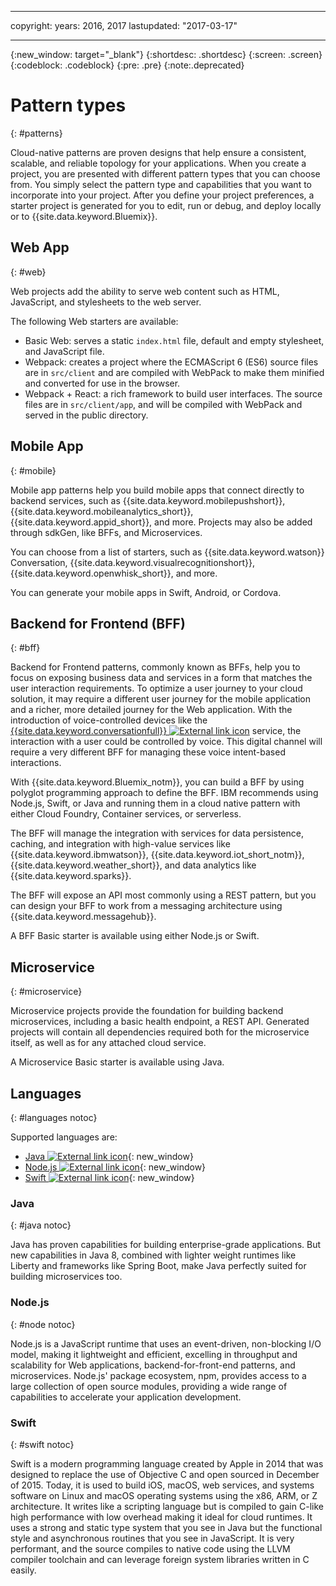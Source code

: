 
---

copyright:
  years: 2016, 2017
lastupdated: "2017-03-17"

---
{:new_window: target="_blank"}
{:shortdesc: .shortdesc}
{:screen: .screen}
{:codeblock: .codeblock}
{:pre: .pre}
{:note:.deprecated}

# Pattern types
{: #patterns}

Cloud-native patterns are proven designs that help ensure a consistent, scalable, and reliable topology for your applications. When you create a project, you are presented with different pattern types that you can choose from. You simply select the pattern type and capabilities that you want to incorporate into your project. After you define your project preferences, a starter project is generated for you to edit, run or debug, and deploy locally or to {{site.data.keyword.Bluemix}}.

## Web App
{: #web}

Web projects add the ability to serve web content such as HTML, JavaScript, and stylesheets to the web server.

The following Web starters are available:

* Basic Web: serves a static `index.html` file, default and empty stylesheet, and JavaScript file.
* Webpack: creates a project where the ECMAScript 6 (ES6) source files are in `src/client` and are compiled with WebPack to make them minified and converted for use in the browser.
* Webpack + React: a rich framework to build user interfaces. The source files are in `src/client/app`, and will be compiled with WebPack and served in the public directory.


## Mobile App
{: #mobile}

Mobile app patterns help you build mobile apps that connect directly to backend services, such as {{site.data.keyword.mobilepushshort}}, {{site.data.keyword.mobileanalytics_short}}, 
{{site.data.keyword.appid_short}}, and more. Projects may also be added through sdkGen, like BFFs, and Microservices.

You can choose from a list of starters, such as {{site.data.keyword.watson}} Conversation, {{site.data.keyword.visualrecognitionshort}}, {{site.data.keyword.openwhisk_short}}, and more.

You can generate your mobile apps in Swift, Android, or Cordova.


## Backend for Frontend (BFF)
{: #bff}

Backend for Frontend patterns, commonly known as BFFs, help you to focus on exposing business data and services in a form that matches the user interaction requirements. To optimize a user journey to your cloud solution, it may require a different user journey for the mobile application and a richer, more detailed journey for the Web application. With the introduction of voice-controlled devices like the [{{site.data.keyword.conversationfull}} ![External link icon](../icons/launch-glyph.svg "External link icon")](https://www.ibm.com/watson/developercloud/conversation.html) service, the interaction with a user could be controlled by voice. This digital channel will require a very different BFF for managing these voice intent-based interactions.

With {{site.data.keyword.Bluemix_notm}}, you can build a BFF by using polyglot programming approach to define the BFF. IBM recommends using Node.js, Swift, or Java and running them in a cloud native pattern with either Cloud Foundry, Container services, or serverless.

The BFF will manage the integration with services for data persistence, caching, and integration with high-value services like {{site.data.keyword.ibmwatson}}, {{site.data.keyword.iot_short_notm}}, {{site.data.keyword.weather_short}}, and data analytics like {{site.data.keyword.sparks}}.

The BFF will expose an API most commonly using a REST pattern, but you can design your BFF to work from a messaging architecture using {{site.data.keyword.messagehub}}.

A BFF Basic starter is available using either Node.js or Swift.


## Microservice
{: #microservice}

Microservice projects provide the foundation for building backend microservices, including a basic health endpoint, a REST API. Generated projects will contain all dependencies required both for the microservice itself, as well as for any attached cloud service.

A Microservice Basic starter is available using Java.

<!--
## Other
{: #other}

The Other pattern represents a project that consists of only the language-specific server-side web framework. It has all the other file assets to work with the project, such as needed libraries and config files.

Content to be provided by Karl Bishop.
-->


## Languages
{: #languages notoc}

Supported languages are:

   * [Java ![External link icon](../icons/launch-glyph.svg "External link icon")](../runtimes/liberty/getting-started.html){: new_window}
   * [Node.js ![External link icon](../icons/launch-glyph.svg "External link icon")](../runtimes/nodejs/getting-started.html){: new_window}
   * [Swift ![External link icon](../icons/launch-glyph.svg "External link icon")](../runtimes/swift/getting-started.html){: new_window}


### Java
{: #java notoc}

Java has proven capabilities for building enterprise-grade applications. But new capabilities in Java 8, combined with lighter weight runtimes like Liberty and frameworks like Spring Boot, make Java perfectly suited for building microservices too.


### Node.js
{: #node notoc}

Node.js is a JavaScript runtime that uses an event-driven, non-blocking I/O model, making it lightweight and efficient, excelling in throughput and scalability for Web applications, backend-for-front-end patterns, and microservices. Node.js' package ecosystem, npm, provides access to a large collection of open source modules, providing a wide range of capabilities to accelerate your application development.


### Swift
{: #swift notoc}

Swift is a modern programming language created by Apple in 2014 that was designed to replace the use of Objective C and open sourced in December of 2015. Today, it is used to build iOS, macOS, web services, and systems software on Linux and macOS operating systems using the x86, ARM, or Z architecture. It writes like a scripting language but is compiled to gain C-like high performance with low overhead making it ideal for cloud runtimes. It uses a strong and static type system that you see in Java but the functional style and asynchronous routines that you see in JavaScript. It is very performant, and the source compiles to native code using the LLVM compiler toolchain and can leverage foreign system libraries written in C easily.
